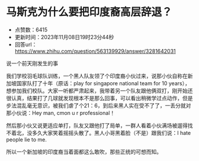 # 马斯克为什么要把印度裔高层辞退？
- 点赞数：6415
- 更新时间：2023年11月08日19时23分44秒
- 回答url：https://www.zhihu.com/question/563139929/answer/3281642031
<body>
 <p data-pid="Op86uxJe">说一个前天刚发生的事</p>
 <p data-pid="Y6KTOv9w">我们学校羽毛球队训练，一个黑人队友领了个印度裔小伙过来，说那小伙自称在新加坡国家队打了十年（原话：play for singapore national team for 10 years），想参加我们校队。大家一听都严肃起来，我带着另一个队友跟他俩双打，刚开始还很认真，结果打了几球就发现根本不是那么回事，可以看出稍微学过点动作，但是步法混乱毫无意识，被我们虐了个21：6，到后来黑人实在受不了了，一丢分就对那小伙说：Hey man, cmon u r professional！</p>
 <p data-pid="NeF1B4nE">然后那小伙又说更适应单打，队友又跟他打了局单，一群人看着小伙满场被遛得找不着北，没多久大家笑着摇摇头散了。黑人小哥黑着脸（不是）跟我们说：I hate people lie to me.</p>
 <p data-pid="gJU5Ue0b">所以一个新加坡的印度裔当着面都这么敢吹，那些正统的可想而知。</p>
</body>